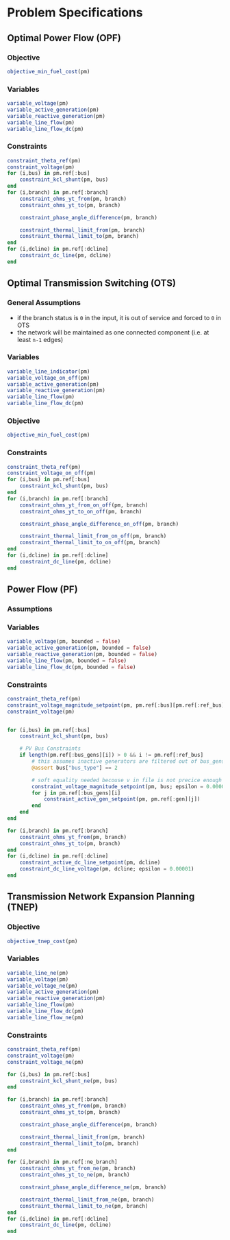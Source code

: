 # Problem Specifications

## Optimal Power Flow (OPF)

### Objective
```julia
objective_min_fuel_cost(pm)
```

### Variables
```julia
variable_voltage(pm)
variable_active_generation(pm)
variable_reactive_generation(pm)
variable_line_flow(pm)
variable_line_flow_dc(pm)
```

### Constraints
```julia
constraint_theta_ref(pm)
constraint_voltage(pm)
for (i,bus) in pm.ref[:bus]
    constraint_kcl_shunt(pm, bus)
end
for (i,branch) in pm.ref[:branch]
    constraint_ohms_yt_from(pm, branch)
    constraint_ohms_yt_to(pm, branch)

    constraint_phase_angle_difference(pm, branch)

    constraint_thermal_limit_from(pm, branch)
    constraint_thermal_limit_to(pm, branch)
end
for (i,dcline) in pm.ref[:dcline]
    constraint_dc_line(pm, dcline)
end
```

## Optimal Transmission Switching (OTS)

### General Assumptions

- if the branch status is `0` in the input, it is out of service and forced to `0` in OTS
- the network will be maintained as one connected component (i.e. at least `n-1` edges)

### Variables

```julia
variable_line_indicator(pm)
variable_voltage_on_off(pm)
variable_active_generation(pm)
variable_reactive_generation(pm)
variable_line_flow(pm)
variable_line_flow_dc(pm)
```

### Objective

```julia
objective_min_fuel_cost(pm)
```

### Constraints

```julia
constraint_theta_ref(pm)
constraint_voltage_on_off(pm)
for (i,bus) in pm.ref[:bus]
    constraint_kcl_shunt(pm, bus)
end
for (i,branch) in pm.ref[:branch]
    constraint_ohms_yt_from_on_off(pm, branch)
    constraint_ohms_yt_to_on_off(pm, branch)

    constraint_phase_angle_difference_on_off(pm, branch)

    constraint_thermal_limit_from_on_off(pm, branch)
    constraint_thermal_limit_to_on_off(pm, branch)
end
for (i,dcline) in pm.ref[:dcline]
    constraint_dc_line(pm, dcline)
end
```

## Power Flow (PF)

### Assumptions

### Variables
```julia
variable_voltage(pm, bounded = false)
variable_active_generation(pm, bounded = false)
variable_reactive_generation(pm, bounded = false)
variable_line_flow(pm, bounded = false)
variable_line_flow_dc(pm, bounded = false)
```

### Constraints
```julia
constraint_theta_ref(pm)
constraint_voltage_magnitude_setpoint(pm, pm.ref[:bus][pm.ref[:ref_bus]])
constraint_voltage(pm)


for (i,bus) in pm.ref[:bus]
    constraint_kcl_shunt(pm, bus)

    # PV Bus Constraints
    if length(pm.ref[:bus_gens][i]) > 0 && i != pm.ref[:ref_bus]
        # this assumes inactive generators are filtered out of bus_gens
        @assert bus["bus_type"] == 2

        # soft equality needed becouse v in file is not precice enough to ensure feasiblity
        constraint_voltage_magnitude_setpoint(pm, bus; epsilon = 0.00001)
        for j in pm.ref[:bus_gens][i]
            constraint_active_gen_setpoint(pm, pm.ref[:gen][j])
        end
    end
end

for (i,branch) in pm.ref[:branch]
    constraint_ohms_yt_from(pm, branch)
    constraint_ohms_yt_to(pm, branch)
end
for (i,dcline) in pm.ref[:dcline]
    constraint_active_dc_line_setpoint(pm, dcline)
    constraint_dc_line_voltage(pm, dcline; epsilon = 0.00001)
end
```

## Transmission Network Expansion Planning (TNEP)

### Objective
```julia
objective_tnep_cost(pm)
```

### Variables
```julia
variable_line_ne(pm)
variable_voltage(pm)
variable_voltage_ne(pm)
variable_active_generation(pm)
variable_reactive_generation(pm)
variable_line_flow(pm)
variable_line_flow_dc(pm)
variable_line_flow_ne(pm)
```

### Constraints
```julia
constraint_theta_ref(pm)
constraint_voltage(pm)
constraint_voltage_ne(pm)

for (i,bus) in pm.ref[:bus]
    constraint_kcl_shunt_ne(pm, bus)
end

for (i,branch) in pm.ref[:branch]
    constraint_ohms_yt_from(pm, branch)
    constraint_ohms_yt_to(pm, branch)

    constraint_phase_angle_difference(pm, branch)

    constraint_thermal_limit_from(pm, branch)
    constraint_thermal_limit_to(pm, branch)
end

for (i,branch) in pm.ref[:ne_branch]
    constraint_ohms_yt_from_ne(pm, branch)
    constraint_ohms_yt_to_ne(pm, branch)

    constraint_phase_angle_difference_ne(pm, branch)

    constraint_thermal_limit_from_ne(pm, branch)
    constraint_thermal_limit_to_ne(pm, branch)
end
for (i,dcline) in pm.ref[:dcline]
    constraint_dc_line(pm, dcline)
end
```
